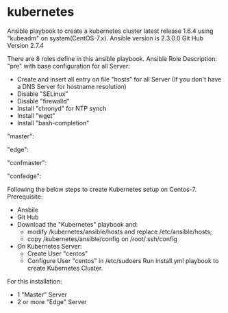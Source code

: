 # kubernetes
Ansible playbook to create a kubernetes cluster latest release 1.6.4 using "kubeadm" on system(CentOS-7.x). 
Ansible version is 2.3.0.0
Git Hub Version 2.7.4

There are 8 roles define in this ansible playbook.
Ansible Role Description:
"pre" with base configuration for all Server:
- Create and insert all entry on file "hosts" for all Server (If you don't have a DNS Server for hostname resolution) 
- Disable "SELinux"
- Disable "firewalld"
- Install "chronyd" for NTP synch
- Install "wget"
- Install "bash-completion"

"master":

"edge":

"confmaster":

"confedge":


Following the below steps to create Kubernetes setup on Centos-7.
Prerequisite: 
- Ansbile 
- Git Hub
- Download the "Kubernetes" playbook and: 
    - modify /kubernetes/ansible/hosts and replace /etc/ansible/hosts;
    - copy /kubernetes/ansible/config on /root/.ssh/config
- On Kubernetes Server:
    - Create User "centos"
    - Configure User "centos" in /etc/sudoers
Run install.yml playbook to create Kubernetes Cluster.

For this installation:
- 1 "Master" Server
- 2 or more "Edge" Server
